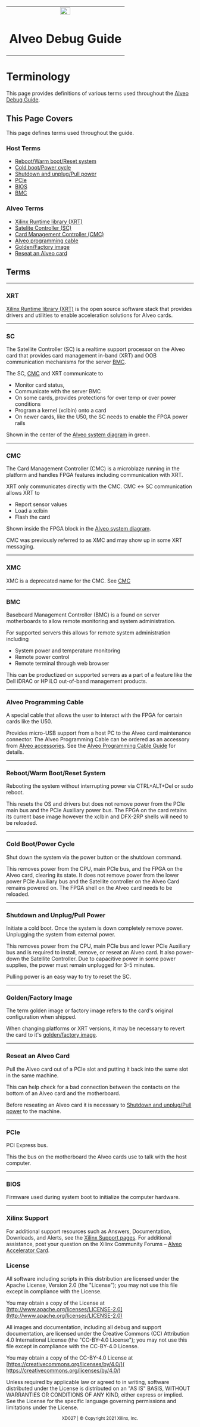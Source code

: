 ﻿<table class="sphinxhide">
 <tr>
   <td align="center"><img src="https://www.xilinx.com/content/dam/xilinx/imgs/press/media-kits/corporate/xilinx-logo.png" width="30%"/><h1>Alveo Debug Guide</h1>
   </td>
 </tr>
</table>

# Terminology

This page provides definitions of various terms used throughout the [Alveo Debug Guide](../README.md).

## This Page Covers

This page defines terms used throughout the guide.

### Host Terms
  - [Reboot/Warm boot/Reset system](#reboot-warm-boot-reset-system)
  - [Cold boot/Power cycle](#cold-boot-power-cycle)
  - [Shutdown and unplug/Pull power](#shutdown-and-unplug-pull-power)
  - [PCIe](#pcie)
  - [BIOS](#bios)
  - [BMC](#bmc)

### Alveo Terms
- [Xilinx Runtime library (XRT)](#xrt)
- [Satelite Controller (SC)](#sc)
- [Card Management Controller (CMC)](#cmc)
- [Alveo programming cable](#alveo-programming-cable)
- [Golden/Factory image](#golden-factory-image)
- [Reseat an Alveo card](#reseat-an-alveo-card)   

## Terms

- - -
### XRT
[Xilinx Runtime library (XRT)](https://xilinx.github.io/XRT/master/html/platforms.html) is the open source software stack that provides drivers and utilities to enable acceleration solutions for Alveo cards.

- - -
### SC
The Satellite Controller (SC) is a realtime support processor on the Alveo card that provides card management in-band (XRT) and OOB communication mechanisms for the server [BMC](#bmc).

The SC, [CMC](#cmc) and XRT communicate to
- Monitor card status,
- Communicate with the server BMC
- On some cards, provides protections for over temp or over power conditions
- Program a kernel (xclbin) onto a card
- On newer cards, like the U50, the SC needs to enable the FPGA power rails

Shown in the center of the [Alveo system diagram](alveo-system.md#alveo-system-diagram) in green.

- - -
### CMC
The Card Management Controller (CMC) is a microblaze running in the platform and handles FPGA features including communication with XRT.

XRT only communicates directly with the CMC. CMC ↔ SC communication allows XRT to
- Report sensor values
- Load a xclbin
- Flash the card

Shown inside the FPGA block in the [Alveo system diagram](alveo-system.md#alveo-system-diagram).

CMC was previously referred to as XMC and may show up in some XRT messaging.

- - -
### XMC
XMC is a deprecated name for the CMC. See [CMC](#cmc)

- - -
### BMC
Baseboard Management Controller (BMC) is a found on server motherboards to allow remote monitoring and system administration.

For supported servers this allows for remote system administration including
- System power and temperature monitoring
- Remote power control
- Remote terminal through web browser

This can be productized on supported servers as a part of a feature like the Dell iDRAC or HP iLO out-of-band management products.

- - -
### Alveo Programming Cable

A special cable that allows the user to interact with the FPGA for certain cards like the U50.

Provides micro-USB support from a host PC to the Alveo card maintenance connector. The Alveo Programming Cable can be ordered as an accessory from [Alveo accessories](https://www.xilinx.com/products/boards-and-kits/alveo/accessories.html).  See the [Alveo Programming Cable Guide](https://www.xilinx.com/support/documentation/boards_and_kits/accelerator-cards/ug1377-alveo-programming-cable-user-guide.pdf) for details.

- - -
### Reboot/Warm Boot/Reset System

Rebooting the system without interrupting power via CTRL+ALT+Del or sudo reboot.

This resets the OS and drivers but does not remove power from the PCIe main bus and the PCIe Auxiliary power bus. The FPGA on the card retains its current base image however the xclbin and DFX-2RP shells will need to be reloaded.

- - -
### Cold Boot/Power Cycle

Shut down the system via the power button or the shutdown command.

This removes power from the CPU, main PCIe bus, and the FPGA on the Alveo card, clearing its state. It does not remove power from the lower power PCIe Auxiliary bus and the Satellite controller on the Alveo Card remains powered on. The FPGA shell on the Alveo card needs to be reloaded.

- - -
### Shutdown and Unplug/Pull Power

Initiate a cold boot. Once the system is down completely remove power.  Unplugging the system from external power.

This removes power from the CPU, main PCIe bus and lower PCIe Auxiliary bus and is required to install, remove, or reseat an Alveo card. It also power-down the Satellite Controller. Due to capacitive power in some power supplies, the power must remain unplugged for 3-5 minutes.

Pulling power is an easy way to try to reset the SC.

- - -
### Golden/Factory Image

The term golden image or factory image refers to the card's original configuration when shipped.

When changing platforms or XRT versions, it may be necessary to revert the card to it's [golden/factory image](common-steps.md#reverting-the-card-to-factory-image).

- - -
### Reseat an Alveo Card

Pull the Alveo card out of a PCIe slot and putting it back into the same slot in the same machine.

This can help check for a bad connection between the contacts on the bottom of an Alveo card and the motherboard.

Before reseating an Alveo card it is necessary to [Shutdown and unplug/Pull power](#shutdown-and-unplug-pull-power) to the machine.

- - -
### PCIe

PCI Express bus.

This the bus on the motherboard the Alveo cards use to talk with the host computer.

- - -
### BIOS

Firmware used during system boot to initialize the computer hardware.

- - -


### Xilinx Support

For additional support resources such as Answers, Documentation, Downloads, and Alerts, see the [Xilinx Support pages](http://www.xilinx.com/support). For additional assistance, post your question on the Xilinx Community Forums – [Alveo Accelerator Card](https://forums.xilinx.com/t5/Alveo-Accelerator-Cards/bd-p/alveo).

### License

All software including scripts in this distribution are licensed under the Apache License, Version 2.0 (the "License"); you may not use this file except in compliance with the License.

You may obtain a copy of the License at
[http://www.apache.org/licenses/LICENSE-2.0](http://www.apache.org/licenses/LICENSE-2.0)

All images and documentation, including all debug and support documentation, are licensed under the Creative Commons (CC) Attribution 4.0 International License (the "CC-BY-4.0 License"); you may not use this file except in compliance with the CC-BY-4.0 License.

You may obtain a copy of the CC-BY-4.0 License at
[https://creativecommons.org/licenses/by/4.0/]( https://creativecommons.org/licenses/by/4.0/)


Unless required by applicable law or agreed to in writing, software distributed under the License is distributed on an "AS IS" BASIS, WITHOUT WARRANTIES OR CONDITIONS OF ANY KIND, either express or implied. See the License for the specific language governing permissions and limitations under the License.

<p align="center"><sup>XD027 | &copy; Copyright 2021 Xilinx, Inc.</sup></p>
